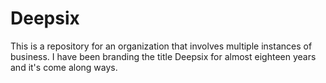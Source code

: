 # Deepsix
This is a repository for an organization that involves multiple instances of business. I have been branding the title Deepsix for almost eighteen years and it's come along ways.
